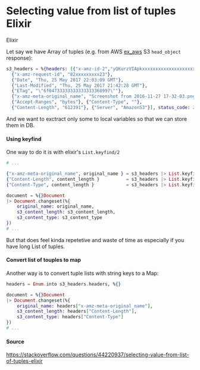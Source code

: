 # Selecting value from list of tuples Elixir

Elixir

Let say we have Array of tuples (e.g. from AWS
[ex_aws](https://github.com/CargoSense/ex_aws) S3 `head_object`
response):

```elixir
s3_headers = %{headers: [{"x-amz-id-2","yQKurzVIApkxxxxxxxxxxxxxxxxxxxxxxxxxxxxxFBINsPxe+7Vc="},
  {"x-amz-request-id", "82xxxxxxxxx23"},
  {"Date", "Thu, 25 May 2017 22:03:09 GMT"},
  {"Last-Modified", "Thu, 25 May 2017 21:42:28 GMT"},
  {"ETag", "\"6f04733333333333333368997\""},
  {"x-amz-meta-original_name", "Screenshot from 2016-11-27 17-32-03.png"},
  {"Accept-Ranges", "bytes"}, {"Content-Type", ""},
  {"Content-Length", "612391"}, {"Server", "AmazonS3"}], status_code: 200}
```

And we want to exctract  only some to local variables so that we can
store them in DB.


#### Using keyfind

One way to do it is with elixir's `List.keyfind/2`


```elixir
# ...

{"x-amz-meta-original_name", original_name } = s3_headers |> List.keyfind("x-amz-meta-original_name", 0)
{"Content-Length", content_length }          = s3_headers |> List.keyfind("Content-Length", 0)
{"Content-Type", content_length }            = s3_headers |> List.keyfind("Content-Type", 0)

document = %{}Document
|> Document.changeset(%{
	original_name: original_name,
	s3_content_length: s3_content_length,
	s3_content_type: s3_content_type
})
# ...
```

But that does feel kinda repetetive and waste of time as especially if you have long List of tuples.

#### Convert list of touples to map

Another way is to  convert tuple lists with string keys to a Map:

```elixir
headers = Enum.into s3_headers.headers, %{}

document = %{}Document
|> Document.changeset(%{
	original_name: headers["x-amz-meta-original_name"],
	s3_content_length: headers["Content-Length"],
	s3_content_type: headers["Content-Type"]
})
# ...
```

#### Source

https://stackoverflow.com/questions/44220937/selecting-value-from-list-of-tuples-elixir
